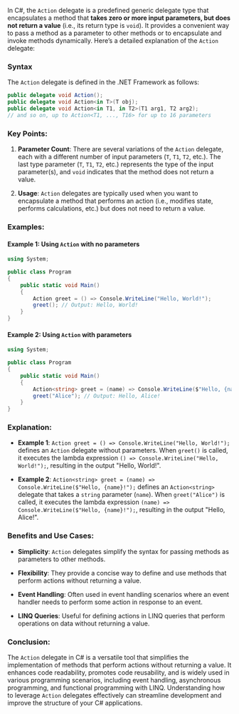 In C#, the `Action` delegate is a predefined generic delegate type that encapsulates a method that **takes zero or more input parameters, but does not return a value** (i.e., its return type is `void`). It provides a convenient way to pass a method as a parameter to other methods or to encapsulate and invoke methods dynamically. Here’s a detailed explanation of the `Action` delegate:

### Syntax

The `Action` delegate is defined in the .NET Framework as follows:

```csharp
public delegate void Action();
public delegate void Action<in T>(T obj);
public delegate void Action<in T1, in T2>(T1 arg1, T2 arg2);
// and so on, up to Action<T1, ..., T16> for up to 16 parameters
```

### Key Points:

1. **Parameter Count**: There are several variations of the `Action` delegate, each with a different number of input parameters (`T`, `T1`, `T2`, etc.). The last type parameter (`T`, `T1`, `T2`, etc.) represents the type of the input parameter(s), and `void` indicates that the method does not return a value.

2. **Usage**: `Action` delegates are typically used when you want to encapsulate a method that performs an action (i.e., modifies state, performs calculations, etc.) but does not need to return a value.

### Examples:

#### Example 1: Using `Action` with no parameters

```csharp
using System;

public class Program
{
    public static void Main()
    {
        Action greet = () => Console.WriteLine("Hello, World!");
        greet(); // Output: Hello, World!
    }
}
```

#### Example 2: Using `Action` with parameters

```csharp
using System;

public class Program
{
    public static void Main()
    {
        Action<string> greet = (name) => Console.WriteLine($"Hello, {name}!");
        greet("Alice"); // Output: Hello, Alice!
    }
}
```

### Explanation:

- **Example 1**: `Action greet = () => Console.WriteLine("Hello, World!");` defines an `Action` delegate without parameters. When `greet()` is called, it executes the lambda expression `() => Console.WriteLine("Hello, World!");`, resulting in the output "Hello, World!".

- **Example 2**: `Action<string> greet = (name) => Console.WriteLine($"Hello, {name}!");` defines an `Action<string>` delegate that takes a `string` parameter (`name`). When `greet("Alice")` is called, it executes the lambda expression `(name) => Console.WriteLine($"Hello, {name}!");`, resulting in the output "Hello, Alice!".

### Benefits and Use Cases:

- **Simplicity**: `Action` delegates simplify the syntax for passing methods as parameters to other methods.
  
- **Flexibility**: They provide a concise way to define and use methods that perform actions without returning a value.

- **Event Handling**: Often used in event handling scenarios where an event handler needs to perform some action in response to an event.

- **LINQ Queries**: Useful for defining actions in LINQ queries that perform operations on data without returning a value.

### Conclusion:

The `Action` delegate in C# is a versatile tool that simplifies the implementation of methods that perform actions without returning a value. It enhances code readability, promotes code reusability, and is widely used in various programming scenarios, including event handling, asynchronous programming, and functional programming with LINQ. Understanding how to leverage `Action` delegates effectively can streamline development and improve the structure of your C# applications.